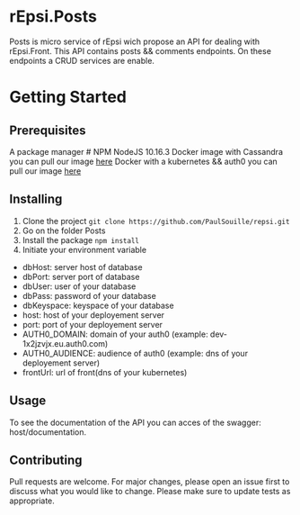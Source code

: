 # rEpsi.Posts
Posts is micro service of rEpsi wich propose an API for dealing with rEpsi.Front.
This API  contains posts && comments endpoints.
On these endpoints a CRUD services are enable.  
# Getting Started

## Prerequisites
 A package manager # NPM 
 NodeJS 10.16.3
 Docker image with Cassandra you can pull our image [here](http://link)
 Docker with a kubernetes && auth0  you can pull our image [here]()
## Installing

1. Clone the project
```git clone https://github.com/PaulSouille/repsi.git```
2. Go on the folder Posts
3. Install the package
```npm install ```
4. Initiate your environment variable 
* dbHost: server host of database
* dbPort: server port of database 
* dbUser: user of your database
* dbPass: password of your database
* dbKeyspace: keyspace of your database 
* host: host of your deployement server
* port: port of your deployement server
* AUTH0_DOMAIN: domain of your auth0 (example: dev-1x2jzvjx.eu.auth0.com)
* AUTH0_AUDIENCE: audience of auth0 (example: dns of your deployement server)
* frontUrl: url of front(dns of your kubernetes)


## Usage
To see the documentation of the API you can acces of the swagger:  host/documentation.


## Contributing
Pull requests are welcome. For major changes, please open an issue first to discuss what you would like to change.
Please make sure to update tests as appropriate.